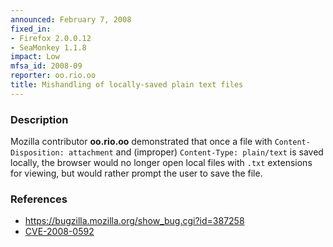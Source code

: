 ```yaml
---
announced: February 7, 2008
fixed_in:
- Firefox 2.0.0.12
- SeaMonkey 1.1.8
impact: Low
mfsa_id: 2008-09
reporter: oo.rio.oo
title: Mishandling of locally-saved plain text files
---
```


<h3>Description</h3>

<p>Mozilla contributor <strong>oo.rio.oo</strong> demonstrated that
once a file with <code>Content-Disposition: attachment</code> and
(improper) <code>Content-Type: plain/text</code> is saved locally,
the browser would no longer open local files with <code>.txt</code> extensions
for viewing, but would rather prompt the user to save the file.</p>

<h3>References</h3>

<ul>
  <li><a href="https://bugzilla.mozilla.org/show_bug.cgi?id=387258">
       https://bugzilla.mozilla.org/show_bug.cgi?id=387258</a></li>

  <li><a class="ex-ref" href="http://cve.mitre.org/cgi-bin/cvename.cgi?name=CVE-2008-0592">
       CVE-2008-0592</a></li>

</ul>



